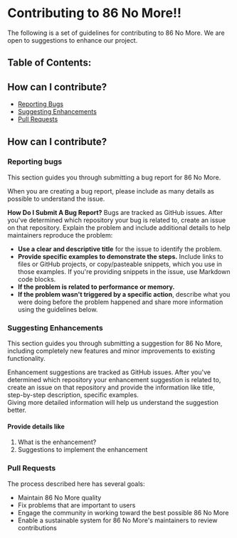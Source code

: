 # Contributing to 86 No More!!

The following is a set of guidelines for contributing to 86 No More. We are open to suggestions to enhance our project.

## Table of Contents:

## How can I contribute?
<ul>
  <li><a href="#section1" >Reporting Bugs</a></li>
  <li><a href="#section2">Suggesting Enhancements</a></li>
  <li><a href="#section3">Pull Requests</a></li>

</ul>

## How can I contribute?
<h3 id="section1"> Reporting bugs</h3>
<p>This section guides you through submitting a bug report for 86 No More. </p>

When you are creating a bug report, please include as many details as possible to understand the issue.
  
  <b>How Do I Submit A Bug Report?</b>
  Bugs are tracked as GitHub issues. After you've determined which repository your bug is related to, create an issue on that repository.
  Explain the problem and include additional details to help maintainers reproduce the problem:
  <ul>
  <li><b>Use a clear and descriptive title</b> for the issue to identify the problem.</li>
  <li><b>Provide specific examples to demonstrate the steps.</b> Include links to files or GitHub projects, or copy/pasteable snippets, which you use in those examples. If   you're providing snippets in the issue, use Markdown code blocks.</li>
  <li><b>If the problem is related to performance or memory.</b></li>
    <li><b>If the problem wasn't triggered by a specific action</b>, describe what you were doing before the problem happened and share more information using the guidelines below.</li>
  </ul>
  
<h3 id="section2"> Suggesting Enhancements</h3>
This section guides you through submitting a suggestion for 86 No More, including completely new features and minor improvements to existing functionality. 

Enhancement suggestions are tracked as GitHub issues. 
After you've determined which repository your enhancement suggestion is related to, create an issue on that repository and provide the information like title, step-by-step description, specific examples.\
Giving more detailed information will help us understand the suggestion better. 
#### Provide details like 
1) What is the enhancement? 
2) Suggestions to implement the enhancement


<h3 id="section3"> Pull Requests</h3>

The process described here has several goals: 

- Maintain 86 No More quality 
- Fix problems that are important to users 
- Engage the community in working toward the best possible 86 No More 
- Enable a sustainable system for 86 No More's maintainers to review contributions

